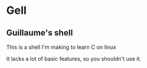 # Gell
## Guillaume's shell

This is a shell I'm making to learn C on linux

It lacks a lot of basic features, so you shouldn't use it.

